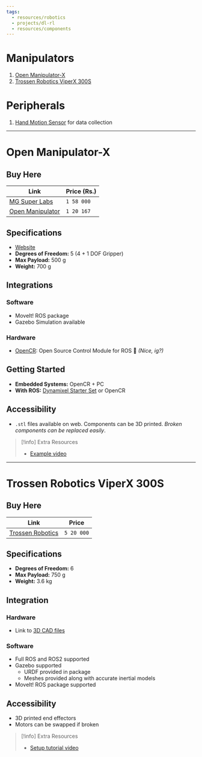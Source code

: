 ```yaml
---
tags:
  - resources/robotics
  - projects/dl-rl
  - resources/components
---
```

# Manipulators

1. [Open Manipulator-X](https://emanual.robotis.com/docs/en/platform/openmanipulator_x/overview/)
2. [Trossen Robotics ViperX 300S](https://www.trossenrobotics.com/viperx-300)

# Peripherals

1. [Hand Motion Sensor](https://www.desertcart.in/products/652515531-robot-hand-glove-control-gesture-sensing-for-arduino-robot-open-source-wireless-somatosensory-mechanical-robot-arm-glove-for-robot-secondary-development) for data collection

---

# Open Manipulator-X

## Buy Here

| Link                                                                                                                                      | Price (Rs.) |
| ----------------------------------------------------------------------------------------------------------------------------------------- | ----------- |
| [MG Super Labs](https://www.mgsuperlabs.co.in/estore/RM-X52-TNM-OpenManipulator-X)                                                        | `1 58 000`  |
| [Open Manipulator](https://www.robotis.us/openmanipulator-x-rm-x52-tnm/?srsltid=AfmBOopzA6EXWvWdY_Sc1YtcZkrTYvopHAIGq2R96BF6cXuWNCEpIhm1) | `1 20 167`  |

## Specifications

- [Website](https://emanual.robotis.com/docs/en/platform/openmanipulator_x/specification/#hardware-specification)
- **Degrees of Freedom:** 5 (4 + 1 DOF Gripper)
- **Max Payload:** 500 g
- **Weight:** 700 g

## Integrations

### Software

- MoveIt! ROS package
- Gazebo Simulation available

### Hardware

- [OpenCR](https://emanual.robotis.com/docs/en/parts/controller/opencr10/): Open Source Control Module for ROS 🤔 *(Nice, ig?)*

## Getting Started

- **Embedded Systems:** OpenCR + PC
- **With ROS:** [Dynamixel Starter Set](https://www.robotis.us/dynamixel-starter-set-us/?srsltid=AfmBOoqbcY3vu_SbjoMiO3ERLIka89IqgnoOEVT7cJh1XcLAz8-yJZsy) or OpenCR

## Accessibility

- `.stl` files available on web. Components can be 3D printed. *Broken components can be replaced easily*.

> [!info] Extra Resources
> - [Example video](https://youtu.be/B2pnXtooKOg)

---

# Trossen Robotics ViperX 300S

## Buy Here

| Link                                                           | Price      |
| -------------------------------------------------------------- | ---------- |
| [Trossen Robotics](https://www.trossenrobotics.com/viperx-300) | `5 20 000` |

## Specifications

- **Degrees of Freedom:** 6
- **Max Payload:** 750 g
- **Weight:** 3.6 kg

## Integration

### Hardware

- Link to [3D CAD files](https://drive.google.com/drive/folders/1mhJuhzT4lBnvZ9VE57UgT6vmJDFPVsBf)

### Software

- Full ROS and ROS2 supported
- Gazebo supported
	- URDF provided in package
	- Meshes provided along with accurate inertial models
- MoveIt! ROS package supported

## Accessibility

- 3D printed end effectors
- Motors can be swapped if broken

> [!info] Extra Resources
> - [Setup tutorial video](https://youtu.be/o9EXEgzbAxQ)
